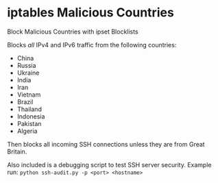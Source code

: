 # iptables Malicious Countries
Block Malicious Countries with ipset Blocklists


Blocks *all* IPv4 and IPv6 traffic from the following countries:
- China
- Russia
- Ukraine
- India
- Iran
- Vietnam
- Brazil
- Thailand
- Indonesia
- Pakistan
- Algeria

Then blocks all incoming SSH connections unless they are from Great Britain.


Also included is a debugging script to test SSH server security. Example run: `python ssh-audit.py -p <port> <hostname>`
